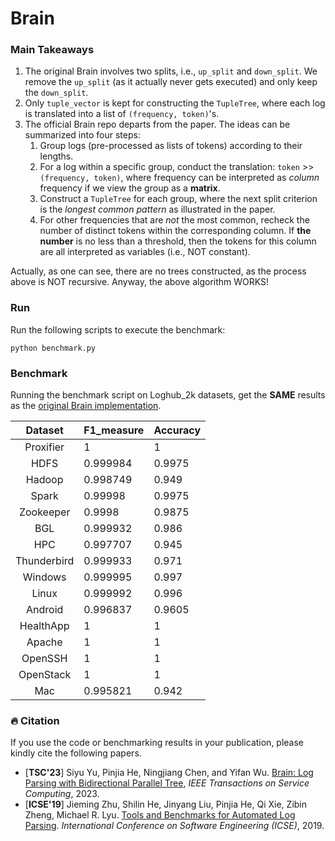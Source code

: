 # Brain

### Main Takeaways
1. The original Brain involves two splits, i.e., `up_split` and `down_split`. We remove the `up_split` (as it actually never gets executed) and only keep the `down_split`.
2. Only `tuple_vector` is kept for constructing the `TupleTree`, where each log is translated into a list of `(frequency, token)`'s.
3. The official Brain repo departs from the paper. The ideas can be summarized into four steps:
    1. Group logs (pre-processed as lists of tokens) according to their lengths.
    2. For a log within a specific group, conduct the translation: `token` >> `(frequency, token)`, where frequency can be interpreted as *column* frequency if we view the group as a **matrix**.
    3. Construct a `TupleTree` for each group, where the next split criterion is the *longest common pattern* as illustrated in the paper.
    4. For other frequencies that are *not* the most common, recheck the number of distinct tokens within the corresponding column. If **the number** is no less than a threshold, then the tokens for this column are all interpreted as variables (i.e., NOT constant).

Actually, as one can see, there are no trees constructed, as the process above is NOT recursive. Anyway, the above algorithm WORKS!

### Run

Run the following scripts to execute the benchmark:

```
python benchmark.py
```

### Benchmark

Running the benchmark script on Loghub_2k datasets, get the **SAME** results as the [original Brain implementation][brain].

|   Dataset   | F1_measure | Accuracy |
|:-----------:|:----------|:---------|
|  Proxifier  | 1          | 1        |
|     HDFS    | 0.999984   | 0.9975   |
|    Hadoop   | 0.998749   | 0.949    |
|    Spark    | 0.99998    | 0.9975   |
|  Zookeeper  | 0.9998     | 0.9875   |
|     BGL     | 0.999932   | 0.986    |
|     HPC     | 0.997707   | 0.945    |
| Thunderbird | 0.999933   | 0.971    |
|   Windows   | 0.999995   | 0.997    |
|    Linux    | 0.999992   | 0.996    |
|   Android   | 0.996837   | 0.9605   |
|  HealthApp  | 1          | 1        |
|    Apache   | 1          | 1        |
|   OpenSSH   | 1          | 1        |
|  OpenStack  | 1          | 1        |
|     Mac     | 0.995821   | 0.942    |


### 🔥 Citation

If you use the code or benchmarking results in your publication, please kindly cite the following papers.

+ [**TSC'23**] Siyu Yu, Pinjia He, Ningjiang Chen, and Yifan Wu. [Brain: Log Parsing with Bidirectional Parallel Tree](https://ieeexplore.ieee.org/abstract/document/10109145), *IEEE Transactions on Service Computing*, 2023.
+ [**ICSE'19**] Jieming Zhu, Shilin He, Jinyang Liu, Pinjia He, Qi Xie, Zibin Zheng, Michael R. Lyu. [Tools and Benchmarks for Automated Log Parsing](https://arxiv.org/pdf/1811.03509.pdf). *International Conference on Software Engineering (ICSE)*, 2019.

[brain]: https://github.com/logpai/logparser/blob/main/logparser/Brain/Brain.py

